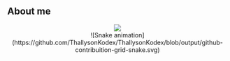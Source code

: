 <h2> About me </h2>

<div align="center">
<picture>
<source 
  srcset="https://github-readme-stats.vercel.app/api?username=ThallysonKodex&show_icons=true&theme=dark"
  media="(prefers-color-scheme: dark)"
/>
<source
  srcset="https://github-readme-stats.vercel.app/api?username=ThallysonKodex&show_icons=true"
  media="(prefers-color-scheme: light), (prefers-color-scheme: no-preference)"
/>
<img src="https://github-readme-stats.vercel.app/api?username=ThallysonKodex&show_icons=true" />
</picture>
</div>

<div align="center">
![Snake animation](https://github.com/ThallysonKodex/ThallysonKodex/blob/output/github-contribuition-grid-snake.svg)
</div>
